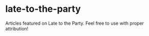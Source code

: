 late-to-the-party
=================

Articles featured on Late to the Party. Feel free to use with proper attribution!
